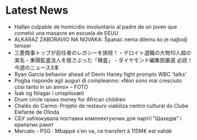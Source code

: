 # Latest News
-  Hallan culpable de homicidio involuntario al padre de un joven que cometió una masacre en escuela de EEUU
-  ALKARAZ ZABORAVIO NA NOVAKA: Španac nema dilemu ko je najbolji teniser
-  三菱商事トップが前任者のレガシーを排除！・デロイト退職の大物10人超の実名・東陽監査法人を揺さぶった「検査」 - ダイヤモンド編集部厳選 必読！今週のニュース3本
-  Ryan Garcia behavior ahead of Devin Haney fight prompts WBC 'talks'
-  Pogba risponde agli auguri di compleanno: «Non sono mai cresciuto così tanto in un anno» – FOTO
-  Ísak og félagar í umspilssæti
-  Drum circle raises money for African children
-  Chalés do Carmo: Projeto de restauro viabiliza centro cultural do Clube Elefante de Olinda
-  СБУ заблокувала поставки комплектуючих для партії "Шахедів" і крилатих ракет
-  Mercato - PSG : Mbappé s'en va, ce transfert à 115M€ est validé
